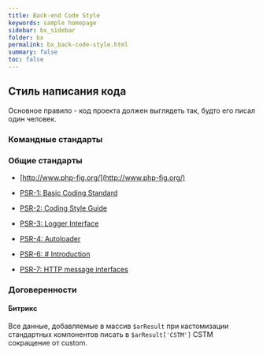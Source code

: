 ```yaml
---
title: Back-end Code Style
keywords: sample homepage
sidebar: bx_sidebar
folder: bx
permalink: bx_back-code-style.html
summary: false
toc: false
---
```


## Стиль написания кода

Основное правило - код проекта должен выглядеть так, будто его писал один человек.

### Командные стандарты



### Общие стандарты

* [http://www.php-fig.org/](http://www.php-fig.org/)

* [PSR-1: Basic Coding Standard](http://www.php-fig.org/psr/psr-1/)

* [PSR-2: Coding Style Guide](http://www.php-fig.org/psr/psr-2/)

* [PSR-3: Logger Interface](http://www.php-fig.org/psr/psr-3/)

* [PSR-4: Autoloader](http://www.php-fig.org/psr/psr-4/)

* [PSR-6: # Introduction](http://www.php-fig.org/psr/psr-6/)

* [PSR-7: HTTP message interfaces](http://www.php-fig.org/psr/psr-7/)

### Договеренности

#### Битрикс

Все данные, добавляемые в массив ```$arResult``` при кастомизации стандартных компонентов писать в ```$arResult['CSTM']``` CSTM сокращение от custom.

